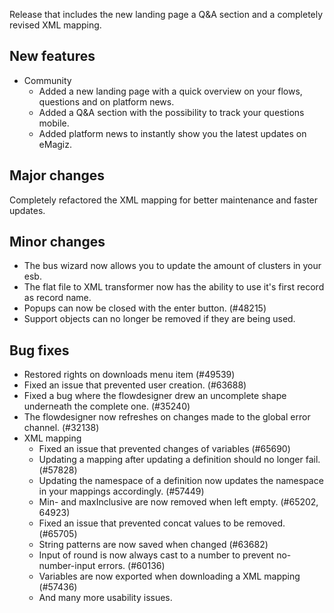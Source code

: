 Release that includes the new landing page a Q&A section and a completely revised XML mapping.
## New features
- Community
  - Added a new landing page with a quick overview on your flows, questions and on platform news.
  - Added a Q&A section with the possibility to track your questions mobile.
  - Added platform news to instantly show you the latest updates on eMagiz.
## Major changes
Completely refactored the XML mapping for better maintenance and faster updates.
## Minor changes
- The bus wizard now allows you to update the amount of clusters in your esb.
- The flat file to XML transformer now has the ability to use it's first record as record name.
- Popups can now be closed with the enter button. (#48215)
- Support objects can no longer be removed if they are being used.
## Bug fixes
- Restored rights on downloads menu item (#49539)
- Fixed an issue that prevented user creation. (#63688)
- Fixed a bug where the flowdesigner drew an uncomplete shape underneath the complete one. (#35240)
- The flowdesigner now refreshes on changes made to the global error channel. (#32138)
- XML mapping
  - Fixed an issue that prevented changes of variables (#65690)
  - Updating a mapping after updating a definition should no longer fail. (#57828)
  - Updating the namespace of a definition now updates the namespace in your mappings accordingly. (#57449)
  - Min- and maxInclusive are now removed when left empty. (#65202, 64923)
  - Fixed an issue that prevented concat values to be removed. (#65705)
  - String patterns are now saved when changed (#63682)
  - Input of round is now always cast to a number to prevent no-number-input errors. (#60136)
  - Variables are now exported when downloading a XML mapping (#57436)
  - And many more usability issues.
